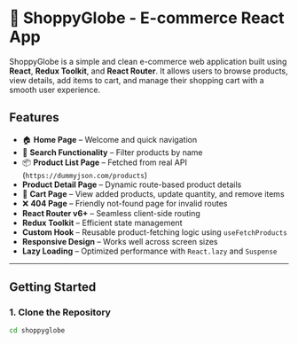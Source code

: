 # 🛒 ShoppyGlobe - E-commerce React App

ShoppyGlobe is a simple and clean e-commerce web application built using **React**, **Redux Toolkit**, and **React Router**. It allows users to browse products, view details, add items to cart, and manage their shopping cart with a smooth user experience.

##  Features

- 🏠 **Home Page** – Welcome and quick navigation
- 🔎 **Search Functionality** – Filter products by name
- 📦 **Product List Page** – Fetched from real API (`https://dummyjson.com/products`)
-  **Product Detail Page** – Dynamic route-based product details
- 🛒 **Cart Page** – View added products, update quantity, and remove items
- ❌ **404 Page** – Friendly not-found page for invalid routes
- **React Router v6+** – Seamless client-side routing
-  **Redux Toolkit** – Efficient state management
-  **Custom Hook** – Reusable product-fetching logic using `useFetchProducts`
- **Responsive Design** – Works well across screen sizes
-  **Lazy Loading** – Optimized performance with `React.lazy` and `Suspense`

---

##  Getting Started

### 1. Clone the Repository

```bash
cd shoppyglobe
